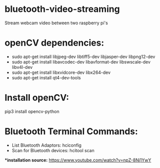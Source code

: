 # bluetooth-video-streaming
Stream webcam video between two raspberry pi's

# openCV dependencies:
* sudo apt-get install libjpeg-dev libtiff5-dev libjasper-dev libpng12-dev<br/>
* sudo apt-get install libavcodec-dev libavformat-dev libswscale-dev libv4l-dev<br/>
* sudo apt-get install libxvidcore-dev libx264-dev<br/>
* sudo apt-get install qt4-dev-tools<br/>

# Install openCV:<br/>
pip3 install opencv-python

# Bluetooth Terminal Commands:
* List Bluetooth Adaptors: hciconfig
* Scan for Bluetooth devices: hcitool scan


__*installation source:__ https://www.youtube.com/watch?v=npZ-8Nj1YwY
